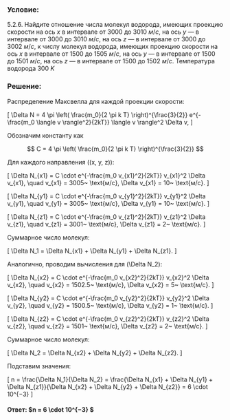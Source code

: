 ###  Условие:

$5.2.6.$ Найдите отношение числа молекул водорода, имеющих проекцию скорости на ось $x$ в интервале от $3000$ до $3010 ~м/с$, на ось $y$ — в интервале от $3000$ до $3010 ~м/с$, на ось $z$ — в интервале от $3000$ до $3002 ~м/с$, к числу молекул водорода, имеющих проекцию скорости на ось $x$ в интервале от $1500$ до $1505 ~м/с$, на ось $y$ — в интервале от $1500$ до $1501 ~м/с$, на ось $z$ — в интервале от $1500$ до $1502 ~м/с$. Температура водорода $300 ~K$

###  Решение:

Распределение Максвелла для каждой проекции скорости:

\[
\Delta N = 4 \pi \left( \frac{m_0}{2 \pi k T} \right)^{\frac{3}{2}} e^{-\frac{m_0 \langle v \rangle^2}{2kT}} \langle v \rangle^2 \Delta v,
\]

Обозначим константу как

$$
C = 4 \pi \left( \frac{m_0}{2 \pi k T} \right)^{\frac{3}{2}}
$$

Для каждого направления (\(x, y, z\)):

\[
\Delta N_{x1} = C \cdot e^{-\frac{m_0 v_{x1}^2}{2kT}} v_{x1}^2 \Delta v_{x1}, \quad v_{x1} = 3005~ \text{м/с}, \Delta v_{x1} = 10~ \text{м/с}.
\]

\[
\Delta N_{y1} = C \cdot e^{-\frac{m_0 v_{y1}^2}{2kT}} v_{y1}^2 \Delta v_{y1}, \quad v_{y1} = 3005~ \text{м/с}, \Delta v_{y1} = 10~ \text{м/с}.
\]

\[
\Delta N_{z1} = C \cdot e^{-\frac{m_0 v_{z1}^2}{2kT}} v_{z1}^2 \Delta v_{z1}, \quad v_{z1} = 3001~ \text{м/с}, \Delta v_{z1} = 2~ \text{м/с}.
\]

Суммарное число молекул:

\[
\Delta N_1 = \Delta N_{x1} + \Delta N_{y1} + \Delta N_{z1}.
\]

Аналогично, проводим вычисления для \(\Delta N_2\):

\[
\Delta N_{x2} = C \cdot e^{-\frac{m_0 v_{x2}^2}{2kT}} v_{x2}^2 \Delta v_{x2}, \quad v_{x2} = 1502.5~ \text{м/с}, \Delta v_{x2} = 5~ \text{м/с}.
\]

\[
\Delta N_{y2} = C \cdot e^{-\frac{m_0 v_{y2}^2}{2kT}} v_{y2}^2 \Delta v_{y2}, \quad v_{y2} = 1500.5~ \text{м/с}, \Delta v_{y2} = 1~ \text{м/с}.
\]

\[
\Delta N_{z2} = C \cdot e^{-\frac{m_0 v_{z2}^2}{2kT}} v_{z2}^2 \Delta v_{z2}, \quad v_{z2} = 1501~ \text{м/с}, \Delta v_{z2} = 2~ \text{м/с}.
\]

Суммарное число молекул:

\[
\Delta N_2 = \Delta N_{x2} + \Delta N_{y2} + \Delta N_{z2}.
\]

Подставим значения:

\[
n = \frac{\Delta N_1}{\Delta N_2} = \frac{\Delta N_{x1} + \Delta N_{y1} + \Delta N_{z1}}{\Delta N_{x2} + \Delta N_{y2} + \Delta N_{z2}} = 6 \cdot 10^{−3}
\]

#### Ответ: $n = 6 \cdot 10^{−3} $